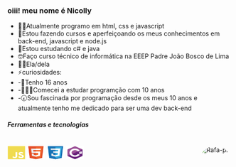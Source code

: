 ###  oiii!  meu nome é Nicolly

*  👩‍💻Atualmente programo em html, css e javascript 
* 🌱Estou fazendo cursos e aperfeiçoando os meus conhecimentos em back-end, javascript e node.js
* 🎯Estou estudando c# e java
* 🤓Faço curso técnico de informática na EEEP Padre João Bosco de Lima
* 🧟‍♀️Ela/dela
* ⚡️curiosidades:
 *  -🐲Tenho 16 anos
 *  -🧜🏼‍♀️Comecei a estudar programção com 10 anos
 *  -🕢Sou fascinada por programação desde os meus 10 anos e atualmente tenho me dedicado para ser uma dev back-end
 
 ##### Ferramentas e tecnologias
 
 <div style="display: inline_block"><br>
  <img align="center" alt="Nicolly-Js" height="30" width="40" src="https://raw.githubusercontent.com/devicons/devicon/master/icons/javascript/javascript-plain.svg">
  <img align="center" alt="Nicolly-HTML" height="30" width="40" src="https://raw.githubusercontent.com/devicons/devicon/master/icons/html5/html5-original.svg">
  <img align="center" alt="Nicolly-CSS" height="30" width="40" src="https://raw.githubusercontent.com/devicons/devicon/master/icons/css3/css3-original.svg">
  <img align="center" alt="Nicolly-Csharp" height="30" width="40" src="https://raw.githubusercontent.com/devicons/devicon/master/icons/csharp/csharp-original.svg">
  <img align="right" alt="Rafa-pic" height="150" style="border-radius:50px;" src="https://media.discordapp.net/attachments/639956127056134178/890373478988013628/Publicacoes_Instagram_1_1.png?width=676&height=676">
</div>

##
